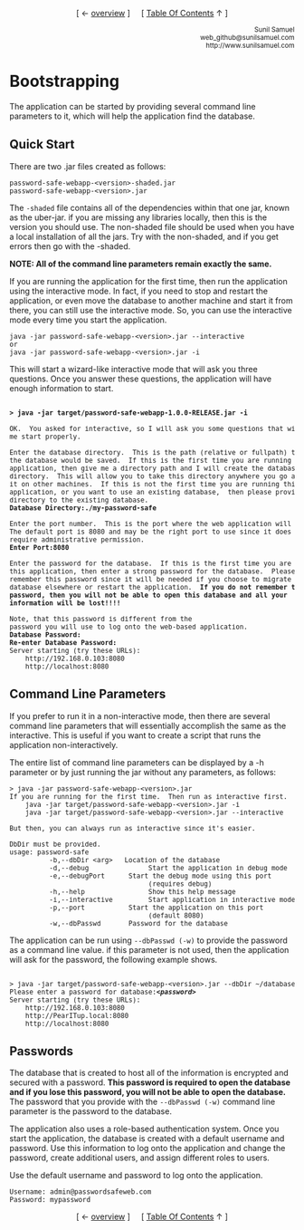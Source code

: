 <!--autoheader--><p align='center'>[ &larr; <a href='/documentation/01.%20Overview.md#overview'>overview</a> ]&nbsp;&nbsp;&nbsp;&nbsp;&nbsp;[ <a href='/Readme.md'>Table Of Contents</a> &uarr; ]</p><!--/autoheader-->
<p align='right'>
<small>Sunil Samuel<br>
web_github@sunilsamuel.com<br>
http://www.sunilsamuel.com
</small>
</p>

# Bootstrapping

The application can be started by providing several command line parameters to it, which will help the application find the database.

## Quick Start

There are two .jar files created as follows:
```
password-safe-webapp-<version>-shaded.jar
password-safe-webapp-<version>.jar
```

The `-shaded` file contains all of the dependencies within that one jar, known as the uber-jar.  if you are missing any libraries locally, then this is the version you should use.  The non-shaded file should be used when you have a local installation of all the jars.  Try with the non-shaded, and if you get errors then go with the -shaded.  

**NOTE: All of the command line parameters remain exactly the same.**

If you are running the application for the first time, then run the application using the interactive mode.  In fact, if you need to stop and restart the application, or even move the database to another machine and start it from there, you can still use the interactive mode.  So, you can use the interactive mode every time you start the application.

```
java -jar password-safe-webapp-<version>.jar --interactive
or
java -jar password-safe-webapp-<version>.jar -i
```

This will start a wizard-like interactive mode that will ask you three questions.  Once you answer these questions, the application will have enough information to start.
<pre><small>
<b>&gt; java -jar target/password-safe-webapp-1.0.0-RELEASE.jar -i</b>

OK.  You asked for interactive, so I will ask you some questions that will help
me start properly.

Enter the database directory.  This is the path (relative or fullpath) to where
the database would be saved.  If this is the first time you are running this
application, then give me a directory path and I will create the database
directory.  This will allow you to take this directory anywhere you go and use
it on other machines.  If this is not the first time you are running this
application, or you want to use an existing database,  then please provide the
directory to the existing database.
<b>Database Directory:./my-password-safe</b>

Enter the port number.  This is the port where the web application will run.
The default port is 8080 and may be the right port to use since it does not
require administrative permission.
<b>Enter Port:8080</b>

Enter the password for the database.  If this is the first time you are running
this application, then enter a strong password for the database.  Please
remember this password since it will be needed if you choose to migrate this
database elsewhere or restart the application.  <b>If you do not remember this
password, then you will not be able to open this database and all your
information will be lost!!!!</b>

Note, that this password is different from the
password you will use to log onto the web-based application.
<b>Database Password:
Re-enter Database Password:</b>
Server starting (try these URLs):
	http://192.168.0.103:8080
	http://localhost:8080
</small></pre>

## Command Line Parameters

If you prefer to run it in a non-interactive mode, then there are several command line parameters that will essentially accomplish the same as the interactive.  This is useful if you want to create a script that runs the application non-interactively.

The entire list of command line parameters can be displayed by a -h parameter or by just running the jar without any parameters, as follows:

<pre>
<small>&gt; java -jar password-safe-webapp-&lt;version&gt;.jar
If you are running for the first time.  Then run as interactive first.
	java -jar target/password-safe-webapp-&lt;version&gt;.jar -i
	java -jar target/password-safe-webapp-&lt;version&gt;.jar --interactive

But then, you can always run as interactive since it's easier.

DbDir must be provided.
usage: password-safe
          -b,--dbDir &lt;arg&gt;   Location of the database
          -d,--debug               Start the application in debug mode
          -e,--debugPort <arg>     Start the debug mode using this port
                                   (requires debug)
          -h,--help                Show this help message
          -i,--interactive         Start application in interactive mode
          -p,--port <arg>          Start the application on this port
                                   (default 8080)
          -w,--dbPasswd <arg>      Password for the database
</small></pre>

The application can be run using `--dbPasswd (-w)` to provide the password as a command line value.  if this parameter is not used, then the application will ask for the password, the following example shows.

<pre><small>
&gt; java -jar target/password-safe-webapp-&lt;version&gt;.jar --dbDir ~/databases/newdb
Please enter a password for database:<i><b>&lt;password&gt;</b></i>
Server starting (try these URLs):
	http://192.168.0.103:8080
	http://PearITup.local:8080
	http://localhost:8080
</small></pre>

## Passwords

The database that is created to host all of the information is encrypted and secured with a password.  **This password is required to open the database and if you lose this password, you will not be able to open the database.**  The password that you provide with the `--dbPasswd (-w)` command line parameter is the password to the database.

The application also uses a role-based authentication system.  Once you start the application, the database is created with a default username and password.  Use this information to log onto the application and change the password, create additional users, and assign different roles to users.

Use the default username and password to log onto the application.

```
Username: admin@passwordsafeweb.com
Password: mypassword
```
<!--autoheader--><p align='center'>[ &larr; <a href='/documentation/01.%20Overview.md#overview'>overview</a> ]&nbsp;&nbsp;&nbsp;&nbsp;&nbsp;[ <a href='/Readme.md'>Table Of Contents</a> &uarr; ]</p><!--/autoheader-->
